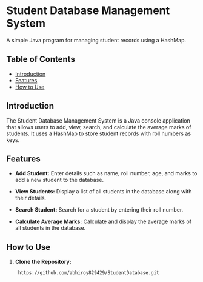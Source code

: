 # Student Database Management System

A simple Java program for managing student records using a HashMap.

## Table of Contents
- [Introduction](#introduction)
- [Features](#features)
- [How to Use](#how-to-use)

## Introduction

The Student Database Management System is a Java console application that allows users to add, view, search, and calculate the average marks of students. It uses a HashMap to store student records with roll numbers as keys.

## Features

- **Add Student:** Enter details such as name, roll number, age, and marks to add a new student to the database.

- **View Students:** Display a list of all students in the database along with their details.

- **Search Student:** Search for a student by entering their roll number.

- **Calculate Average Marks:** Calculate and display the average marks of all students in the database.

## How to Use

1. **Clone the Repository:**
   ```bash
    https://github.com/abhiroy829429/StudentDatabase.git
